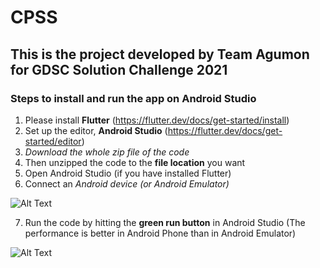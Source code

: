 # CPSS

## This is the project developed by Team Agumon for GDSC Solution Challenge 2021

### Steps to install and run the app on Android Studio
1.  Please install **Flutter** (https://flutter.dev/docs/get-started/install)
2.  Set up the editor, **Android Studio** (https://flutter.dev/docs/get-started/editor)
3.  *Download the whole zip file of the code*
4.  Then unzipped the code to the **file location** you want
5.  Open Android Studio (if you have installed Flutter)
6.  Connect an *Android device (or Android Emulator)*

![Alt Text](https://lh6.googleusercontent.com/CGDqA9mQOo8XfSrOwx-DaYC41w843WLDXbS_jN9Fp96JNU1NeukNUCZ5qm3tZNnvn8J08bv0gzpP3p0gAIP4c2tZUCa8U2S5Ef_hpkbIwUjgn4uksrg7iQcZZH0atsu1AkExcjSZ)

7. Run the  code by hitting the **green run button** in Android Studio (The performance is better in Android Phone than in Android Emulator)

![Alt Text](https://i.stack.imgur.com/CSKBM.png)

